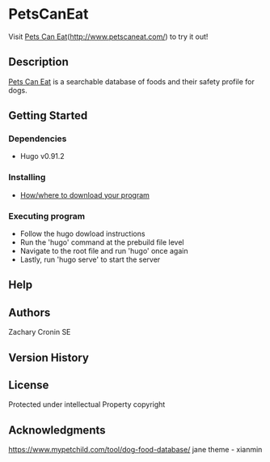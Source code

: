 # PetsCanEat
Visit [Pets Can Eat](https://PetsCanEat.com)(http://www.petscaneat.com/) to try it out!

## Description

[Pets Can Eat](https://PetsCanEat.com) is a searchable database of foods and their safety profile for dogs.

## Getting Started

### Dependencies

* Hugo v0.91.2

### Installing

* [How/where to download your program](https://gohugo.io/)

### Executing program

* Follow the hugo dowload instructions
* Run the 'hugo' command at the prebuild file level
* Navigate to the root file and run 'hugo' once again
* Lastly, run 'hugo serve' to start the server

## Help

## Authors
Zachary Cronin SE

## Version History

## License
Protected under intellectual Property copyright 

## Acknowledgments
https://www.mypetchild.com/tool/dog-food-database/
jane theme - xianmin
